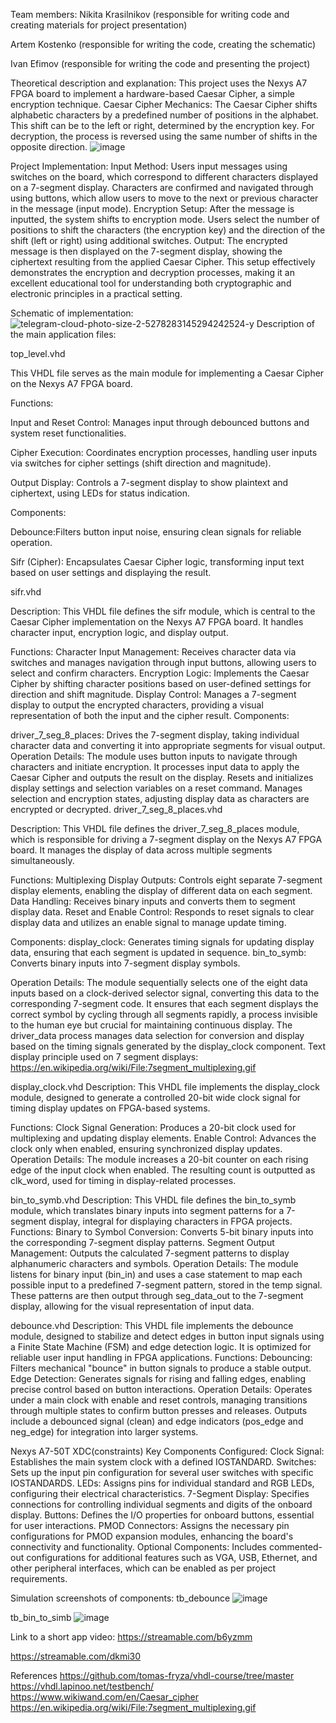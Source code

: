 Team members:
Nikita Krasilnikov (responsible for writing code and creating materials for project presentation)

Artem Kostenko (responsible for writing the code, creating the schematic)

Ivan Efimov (responsible for writing the code and presenting the project)

Theoretical description and explanation:
This project uses the Nexys A7 FPGA board to implement a hardware-based Caesar Cipher, a simple encryption technique. 
Caesar Cipher Mechanics:
The Caesar Cipher shifts alphabetic characters by a predefined number of positions in the alphabet. This shift can be to the left or right, determined by the encryption key. For decryption, the process is reversed using the same number of shifts in the opposite direction.
![image](https://github.com/Goosis/VHDL-Implementation-of-Basic-Ciphers/assets/167889601/646c539d-db3a-4150-bdcc-d470c87e3ac3)

Project Implementation:
Input Method:
Users input messages using switches on the board, which correspond to different characters displayed on a 7-segment display. Characters are confirmed and navigated through using buttons, which allow users to move to the next or previous character in the message (input mode).
Encryption Setup:
After the message is inputted, the system shifts to encryption mode. Users select the number of positions to shift the characters (the encryption key) and the direction of the shift (left or right) using additional switches.
Output:
The encrypted message is then displayed on the 7-segment display, showing the ciphertext resulting from the applied Caesar Cipher.
This setup effectively demonstrates the encryption and decryption processes, making it an excellent educational tool for understanding both cryptographic and electronic principles in a practical setting.

Schematic of implementation:
![telegram-cloud-photo-size-2-5278283145294242524-y](https://github.com/Goosis/VHDL-Implementation-of-Basic-Ciphers/assets/167889601/51f2dd8e-0ab3-4d93-96bf-700879202b3c)
Description of the main application files:

top_level.vhd

This VHDL file serves as the main module for implementing a Caesar Cipher on the Nexys A7 FPGA board.

Functions:

Input and Reset Control: Manages input through debounced buttons and system reset functionalities.

Cipher Execution: Coordinates encryption processes, handling user inputs via switches for cipher settings (shift direction and magnitude).

Output Display: Controls a 7-segment display to show plaintext and ciphertext, using LEDs for status indication.

Components:

Debounce:Filters button input noise, ensuring clean signals for reliable operation.

Sifr (Cipher):
Encapsulates Caesar Cipher logic, transforming input text based on user settings and displaying the result.

sifr.vhd

Description:
This VHDL file defines the sifr module, which is central to the Caesar Cipher implementation on the Nexys A7 FPGA board. It handles character input, encryption logic, and display output.

Functions:
Character Input Management: Receives character data via switches and manages navigation through input buttons, allowing users to select and confirm characters.
Encryption Logic: Implements the Caesar Cipher by shifting character positions based on user-defined settings for direction and shift magnitude.
Display Control: Manages a 7-segment display to output the encrypted characters, providing a visual representation of both the input and the cipher result.
Components:

driver_7_seg_8_places: Drives the 7-segment display, taking individual character data and converting it into appropriate segments for visual output.
Operation Details:
The module uses button inputs to navigate through characters and initiate encryption. It processes input data to apply the Caesar Cipher and outputs the result on the display.
Resets and initializes display settings and selection variables on a reset command.
Manages selection and encryption states, adjusting display data as characters are encrypted or decrypted.
driver_7_seg_8_places.vhd

Description:
This VHDL file defines the driver_7_seg_8_places module, which is responsible for driving a 7-segment display on the Nexys A7 FPGA board. It manages the display of data across multiple segments simultaneously.

Functions:
Multiplexing Display Outputs: Controls eight separate 7-segment display elements, enabling the display of different data on each segment.
Data Handling: Receives binary inputs and converts them to segment display data.
Reset and Enable Control: Responds to reset signals to clear display data and utilizes an enable signal to manage update timing.

Components:
display_clock: Generates timing signals for updating display data, ensuring that each segment is updated in sequence.
bin_to_symb: Converts binary inputs into 7-segment display symbols.

Operation Details:
The module sequentially selects one of the eight data inputs based on a clock-derived selector signal, converting this data to the corresponding 7-segment code.
It ensures that each segment displays the correct symbol by cycling through all segments rapidly, a process invisible to the human eye but crucial for maintaining continuous display.
The driver_data process manages data selection for conversion and display based on the timing signals generated by the display_clock component. Text display principle used on 7 segment displays: https://en.wikipedia.org/wiki/File:7segment_multiplexing.gif

display_clock.vhd
Description:
This VHDL file implements the display_clock module, designed to generate a controlled 20-bit wide clock signal for timing display updates on FPGA-based systems.

Functions:
Clock Signal Generation: Produces a 20-bit clock used for multiplexing and updating display elements.
Enable Control: Advances the clock only when enabled, ensuring synchronized display updates.
Operation Details:
The module increases a 20-bit counter on each rising edge of the input clock when enabled. The resulting count is outputted as clk_word, used for timing in display-related processes.

bin_to_symb.vhd
Description:
This VHDL file defines the bin_to_symb module, which translates binary inputs into segment patterns for a 7-segment display, integral for displaying characters in FPGA projects.
Functions:
Binary to Symbol Conversion: Converts 5-bit binary inputs into the corresponding 7-segment display patterns.
Segment Output Management: Outputs the calculated 7-segment patterns to display alphanumeric characters and symbols.
Operation Details:
The module listens for binary input (bin_in) and uses a case statement to map each possible input to a predefined 7-segment pattern, stored in the temp signal.
These patterns are then output through seg_data_out to the 7-segment display, allowing for the visual representation of input data.

debounce.vhd
Description:
This VHDL file implements the debounce module, designed to stabilize and detect edges in button input signals using a Finite State Machine (FSM) and edge detection logic. It is optimized for reliable user input handling in FPGA applications.
Functions:
Debouncing: Filters mechanical "bounce" in button signals to produce a stable output.
Edge Detection: Generates signals for rising and falling edges, enabling precise control based on button interactions.
Operation Details:
Operates under a main clock with enable and reset controls, managing transitions through multiple states to confirm button presses and releases.
Outputs include a debounced signal (clean) and edge indicators (pos_edge and neg_edge) for integration into larger systems.

Nexys A7-50T XDC(constraints)
Key Components Configured:
Clock Signal: Establishes the main system clock with a defined IOSTANDARD.
Switches: Sets up the input pin configuration for several user switches with specific IOSTANDARDS.
LEDs: Assigns pins for individual standard and RGB LEDs, configuring their electrical characteristics.
7-Segment Display: Specifies connections for controlling individual segments and digits of the onboard display.
Buttons: Defines the I/O properties for onboard buttons, essential for user interactions.
PMOD Connectors: Assigns the necessary pin configurations for PMOD expansion modules, enhancing the board's connectivity and functionality.
Optional Components: Includes commented-out configurations for additional features such as VGA, USB, Ethernet, and other peripheral interfaces, which can be enabled as per project requirements.

Simulation screenshots of components: tb_debounce
![image](https://github.com/Goosis/VHDL-Implementation-of-Basic-Ciphers/assets/167889601/39cb763c-1df4-4115-bdf1-57ce7aad0353)

tb_bin_to_simb
![image](https://github.com/Goosis/VHDL-Implementation-of-Basic-Ciphers/assets/167889601/41a88ed6-c406-41eb-83c3-1c00660242e8)

Link to a short app video:
https://streamable.com/b6yzmm

https://streamable.com/dkmi30

References
https://github.com/tomas-fryza/vhdl-course/tree/master
https://vhdl.lapinoo.net/testbench/
https://www.wikiwand.com/en/Caesar_cipher
https://en.wikipedia.org/wiki/File:7segment_multiplexing.gif
